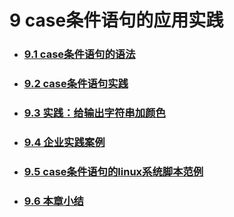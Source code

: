 # 9 case条件语句的应用实践



- ### [9.1 case条件语句的语法](9.1.md)



- ### [9.2 case条件语句实践](9.2.md)



- ### [9.3 实践：给输出字符串加颜色](9.3.md)



- ### [9.4 企业实践案例](9.4.md)



- ### [9.5 case条件语句的linux系统脚本范例](9.5.md)



- ### [9.6 本章小结](9.6.md)



